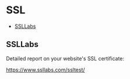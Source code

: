 # SSL

<!-- INDEX_START -->
- [SSLLabs](#ssllabs)
<!-- INDEX_END -->

## SSLLabs

Detailed report on your website's SSL certificate:

<https://www.ssllabs.com/ssltest/>
